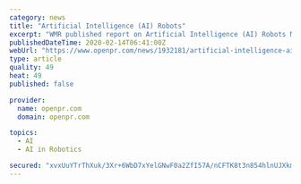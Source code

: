 ```yaml
---
category: news
title: "Artificial Intelligence (AI) Robots"
excerpt: "WMR published report on Artificial Intelligence (AI) Robots Market 2027: Delivering key insights and providing a competitive advantage to clients through a detailed report. Artificial Intelligence (AI) Robots Industry Size, Market Share Value, Competitors Research, Industry Outlook as well Analysis covers various factors like Regional Analysis ..."
publishedDateTime: 2020-02-14T06:41:00Z
webUrl: "https://www.openpr.com/news/1932181/artificial-intelligence-ai-robots-technological-growth-map"
type: article
quality: 49
heat: 49
published: false

provider:
  name: openpr.com
  domain: openpr.com

topics:
  - AI
  - AI in Robotics

secured: "xvxUuYTrThXuk/3Xr+6WbD7xYelGNwF0a2ZfI57A/nCFTK8t3n854hlnUJXkmYlM0tOI+vxmwkV+JnIDq0Hegjq2KNvbou4qi9oOEb39LjViy4QsO5XpsUEGo6ht/0WQE2D7arbZcOi7hnG+rgiUPj5e8mrNea+90GVb5iLZTxd/BI91aL3b/ZDCGDqg3GX15tsynlt8Ej4I9QYGwwS3GrbjHodp0fPt7nyNbNSgklHv3IQRqEY7Gxm4Bhu5ihyZh92VtPYvIVla1ntMwXesSGsIZReNpAJZCGOSpJp1K1BGZkQZWUGwTS8BVa2rKwE9;tB5t/zuQ/1A56JIzdjk2Jw=="
---
```



